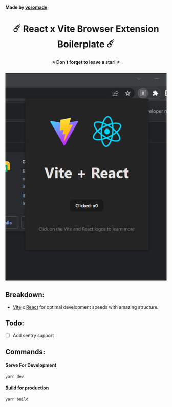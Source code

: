 #### Made by [voromade](https://github.com/voromade)

<h1 align="center">☄️ React x Vite Browser Extension Boilerplate ☄️</h1>
<h4 align="center">⭐ Don't forget to leave a star! ⭐</h4>

<p align="center">
  <img src="screenshot.png" alt="My Image">
</p>

## Breakdown:

- [Vite](https://vitejs.dev/) x [React](https://react.dev/) for optimal development speeds with amazing structure.

## Todo:

- [ ] Add sentry support

## Commands:

#### **Serve For Development**

```
yarn dev
```

#### **Build for production**

```
yarn build
```

